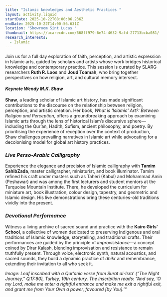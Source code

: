 ```yaml
---
title: "Islamic knowledges and Aesthetic Practices "
layout: activity.liquid
startDate: 2025-10-22T08:00:06.236Z
endDate: 2025-10-22T14:00:56.631Z
location: "Showroom Sint Lucas "
thumbnail: https://ucarecdn.com/668ff979-6e74-4632-9afd-27713bcba081/
research_interests:
  - Islamic
---
```

<!--StartFragment-->

Join us for a full day exploration of faith, perception, and artistic expression in Islamic arts, guided by scholars and artists whose work bridges historical knowledge and contemporary practice. This session is curated by SLARG researchers **Ruth R. Loos** and **Joud Toamah**, who bring together perspectives on how religion, art, and cultural memory intersect.

#### *K﻿eynote Wendy M.K. Shaw*

**Shaw**, a leading scholar of Islamic art history, has made significant contributions to the discourse on the relationship between religion, perception, and artistic creation. Her book, *What is 'Islamic' Art?: Between Religion and Perception*, offers a groundbreaking approach by examining Islamic arts through the lens of historical Islam’s discursive sphere—including the Qur’an, Hadith, Sufism, ancient philosophy, and poetry. By prioritising the experience of reception over the context of production, Shaw challenges prevailing narratives in Islamic art while advocating for a decolonising model for global art history practices.

### *Live Perso-Arabic Calligraphy*

Experience the elegance and precision of Islamic calligraphy with **Tamim SahibZada**, master calligrapher, miniaturist, and book illuminator. Tamim refined his craft under masters such as Taheri (Kabul) and Mohammad Amin (Peshawar) and was among the first lecturers and student mentors at the Turquoise Mountain Institute. There, he developed the curriculum for miniature art, book illustration, colour design, tapestry, and geometric and Islamic design. His live demonstrations bring these centuries-old traditions vividly into the present.

### *Devotional Performance*

Witness a living archive of sacred sound and practice with the **Kairo Girls’ School**, a collective of women dedicated to preserving Indigenous and oral traditions of Islamic knowledge, storytelling, and traditional crafts. Their performances are guided by the principle of *improvisistance*—a concept coined by Dirar Kalash, blending improvisation and resistance to remain truthfully present. Through voice, electronic synth, natural acoustics, and sacred sounds, they build a dynamic practice of *dhikr* and remembrance, extending their invitation to all who seek it.

*Image: Leaf inscribed with a Qur’anic verse from Surat al-Isra’ (“The Night Journey,” Q.17:80), Turkey, 19th century. The inscription reads: “And say, ‘O my Lord, make me enter a rightful entrance and make me exit a rightful exit, and grant me from Your Own a power, favoured \[by You].’”*

<!--EndFragment-->